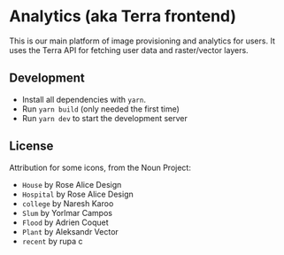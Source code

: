 # Analytics (aka Terra frontend)

This is our main platform of image provisioning and analytics for users.
It uses the Terra API for fetching user data and raster/vector layers.

## Development

* Install all dependencies with `yarn`.
* Run `yarn build` (only needed the first time)
* Run `yarn dev` to start the development server

## License

Attribution for some icons, from the Noun Project:

- `House` by Rose Alice Design
- `Hospital` by Rose Alice Design
- `college` by Naresh Karoo
- `Slum` by Yorlmar Campos
- `Flood` by Adrien Coquet
- `Plant` by Aleksandr Vector
- `recent` by rupa c
